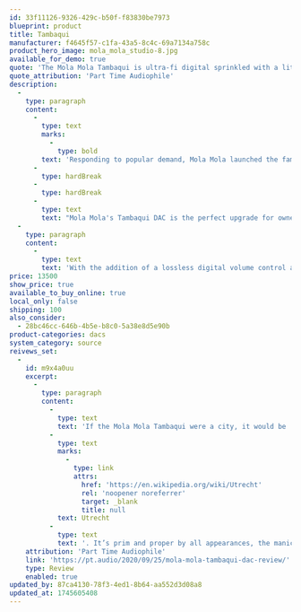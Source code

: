 ```yaml
---
id: 33f11126-9326-429c-b50f-f83830be7973
blueprint: product
title: Tambaqui
manufacturer: f4645f57-c1fa-43a5-8c4c-69a7134a758c
product_hero_image: mola_mola_studio-8.jpg
available_for_demo: true
quote: 'The Mola Mola Tambaqui is ultra-fi digital sprinkled with a little extra sonic coziness'
quote_attribution: 'Part Time Audiophile'
description:
  -
    type: paragraph
    content:
      -
        type: text
        marks:
          -
            type: bold
        text: 'Responding to popular demand, Mola Mola launched the famous discrete DAC from the Makua as a separate unit.'
      -
        type: hardBreak
      -
        type: hardBreak
      -
        type: text
        text: "Mola Mola's Tambaqui DAC is the perfect upgrade for owners of complete high-end systems who want to retain the characteristic sound of their existing preamplifier whilst lifting their digital sources to another level. The converter is a two board stack. On the first board, all incoming digital audio is upsampled to 3.125MHz/32 bits and converted to noise shaped PWM. On the other board are two mono DACs, in which a discrete 32- stage FIR DAC and a single-stage 4th order filtering I/V converter, convert the PWM into analogue with a breathtaking 130dB SNR. This is near the theoretical limit for 24-bit files and far beyond that of even quad-speed DSD. Uniquely, distortion remains below the noise floor even for full scale signals."
  -
    type: paragraph
    content:
      -
        type: text
        text: 'With the addition of a lossless digital volume control and headphone outputs, it is also the ideal control hub of a minimalist audio system for music lovers who have moved on to a digital sources only system. This DAC, combined with a pair of Mola Mola Kaluga mono-blocks constitutes the finest digital replay chain available, irrespective of price.'
price: 13500
show_price: true
available_to_buy_online: true
local_only: false
shipping: 100
also_consider:
  - 28bc46cc-646b-4b5e-b8c0-5a38e8d5e90b
product-categories: dacs
system_category: source
reivews_set:
  -
    id: m9x4a0uu
    excerpt:
      -
        type: paragraph
        content:
          -
            type: text
            text: 'If the Mola Mola Tambaqui were a city, it would be '
          -
            type: text
            marks:
              -
                type: link
                attrs:
                  href: 'https://en.wikipedia.org/wiki/Utrecht'
                  rel: 'noopener noreferrer'
                  target: _blank
                  title: null
            text: Utrecht
          -
            type: text
            text: '. It’s prim and proper by all appearances, the manicured image of perfection, and yet beneath it all it still has that signature Dutch warmth and character, even if a little more formally served than in Amsterdam. The Mola Mola Tambaqui is ultra-fi digital sprinkled with a little extra sonic coziness, and taken down the price ladder several rungs. Looking for Summit-Fi without the price tag? This little fishy could just be your ticket upstream.'
    attribution: 'Part Time Audiophile'
    link: 'https://pt.audio/2020/09/25/mola-mola-tambaqui-dac-review/'
    type: Review
    enabled: true
updated_by: 87ca4130-78f3-4ed1-8b64-aa552d3d08a8
updated_at: 1745605408
---
```

